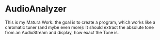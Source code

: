 AudioAnalyzer
=============

This is my Matura Work.
the goal is to create a program, which works like a chromatic tuner (and mybe even more):
It should extract the absolute tone from an AudioStream and display, how exact the Tone is.